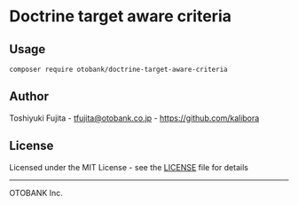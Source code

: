 # Doctrine target aware criteria

## Usage

```
composer require otobank/doctrine-target-aware-criteria
```

## Author

Toshiyuki Fujita - tfujita@otobank.co.jp - https://github.com/kalibora

## License

Licensed under the MIT License - see the [LICENSE](LICENSE) file for details

----

OTOBANK Inc.
